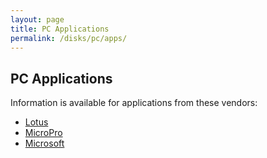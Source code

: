 ```yaml
---
layout: page
title: PC Applications
permalink: /disks/pc/apps/
---
```


PC Applications
---

Information is available for applications from these vendors:

* [Lotus](lotus/)
* [MicroPro](micropro/)
* [Microsoft](microsoft/)
